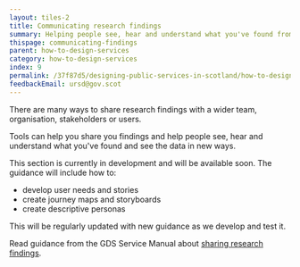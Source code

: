```yaml
---
layout: tiles-2
title: Communicating research findings
summary: Helping people see, hear and understand what you've found from your research. <del></del>
thispage: communicating-findings
parent: how-to-design-services
category: how-to-design-services
index: 9
permalink: /37f87d5/designing-public-services-in-scotland/how-to-design-services/communicating-findings/
feedbackEmail: ursd@gov.scot
---
```


There are many ways to share research findings with a wider team, organisation, stakeholders or users.

Tools can help you share you findings and help people see, hear and understand what you've found and see the data in new ways.

This section is currently in development and will be available soon. The guidance will include how to:

* develop user needs and stories
* create journey maps and storyboards
* create descriptive personas

This will be regularly updated with new guidance as we develop and test it.

Read guidance from the GDS Service Manual about [sharing research findings](https://www.gov.uk/service-manual/user-research/sharing-user-research-findings​).
